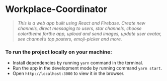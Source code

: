 # Workplace-Coordinator

> _This is a web app built using React and Firebase. Create new
channels, direct messaging to users, star channels, choose colortheme
forthe app, upload and send images, update user avatar, see channel’s
top posters, emoji-picker and more._

### To run the project locally on your machine:

- Install dependencies by running `yarn` command in the terminal.
- Run the app in the development mode by running command `yarn start`.
- Open `http://localhost:3000` to view it in the browser.
